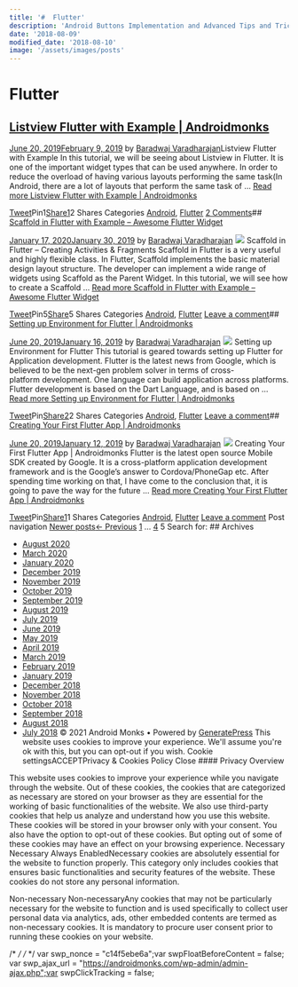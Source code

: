 ```yaml
---
title: '#  Flutter'
description: 'Android Buttons Implementation and Advanced Tips and Tricks Uncategorized - Buttons in Android - OverView and Implementation Android Monks'
date: '2018-08-09'
modified_date: '2018-08-10'
image: '/assets/images/posts'
---
```

#  Flutter

## [Listview Flutter with Example | Androidmonks](https://androidmonks.com/listview-flutter/)

 [June 20, 2019February 9, 2019](https://androidmonks.com/listview-flutter/ "12:16 pm") by [Baradwaj Varadharajan](https://androidmonks.com/author/admin/ "View all posts by Baradwaj Varadharajan")Listview Flutter with Example In this tutorial, we will be seeing about Listview in Flutter. It is one of the important widget types that can be used anywhere. In order to reduce the overload of having various layouts performing the same task(In Android, there are a lot of layouts that perform the same task of … [Read more Listview Flutter with Example | Androidmonks](https://androidmonks.com/listview-flutter/ "Listview Flutter with Example | Androidmonks")

[Tweet](https://twitter.com/intent/tweet?text=Listview+Flutter+with+Example++Androidmonks&url=https%3A%2F%2Fandroidmonks.com%2Flistview-flutter%2F)Pin1[Share1](https://www.facebook.com/share.php?u=https%3A%2F%2Fandroidmonks.com%2Flistview-flutter%2F)2 Shares Categories [Android](https://androidmonks.com/category/android/), [Flutter](https://androidmonks.com/category/flutter/) [2 Comments](https://androidmonks.com/listview-flutter/#comments)## [Scaffold in Flutter with Example – Awesome Flutter Widget](https://androidmonks.com/scaffold-flutter/)

 [January 17, 2020January 30, 2019](https://androidmonks.com/scaffold-flutter/ "3:56 am") by [Baradwaj Varadharajan](https://androidmonks.com/author/admin/ "View all posts by Baradwaj Varadharajan")  [![](data:image/gif;base64,R0lGODlhAQABAIAAAAAAAP///yH5BAEAAAAALAAAAAABAAEAAAIBRAA7)![](https://androidmonks.com/wp-content/uploads/2019/01/Screen-Shot-2019-01-30-at-9.33.43-AM.png)](https://androidmonks.com/scaffold-flutter/) Scaffold in Flutter – Creating Activities & Fragments Scaffold in Flutter is a very useful and highly flexible class. In Flutter, Scaffold implements the basic material design layout structure. The developer can implement a wide range of widgets using Scaffold as the Parent Widget. In this tutorial, we will see how to create a Scaffold … [Read more Scaffold in Flutter with Example – Awesome Flutter Widget](https://androidmonks.com/scaffold-flutter/ "Scaffold in Flutter with Example – Awesome Flutter Widget")

[Tweet](https://twitter.com/intent/tweet?text=Scaffold+in+Flutter+with+Example+-+Awesome+Flutter+Widget&url=https%3A%2F%2Fandroidmonks.com%2Fscaffold-flutter%2F)Pin5[Share](https://www.facebook.com/share.php?u=https%3A%2F%2Fandroidmonks.com%2Fscaffold-flutter%2F)5 Shares Categories [Android](https://androidmonks.com/category/android/), [Flutter](https://androidmonks.com/category/flutter/) [Leave a comment](https://androidmonks.com/scaffold-flutter/#respond)## [Setting up Environment for Flutter | Androidmonks](https://androidmonks.com/setup-flutter-environment/)

 [June 20, 2019January 16, 2019](https://androidmonks.com/setup-flutter-environment/ "10:30 am") by [Baradwaj Varadharajan](https://androidmonks.com/author/admin/ "View all posts by Baradwaj Varadharajan")  [![](data:image/gif;base64,R0lGODlhAQABAIAAAAAAAP///yH5BAEAAAAALAAAAAABAAEAAAIBRAA7)![](https://androidmonks.com/wp-content/uploads/2019/01/Screen-Shot-2019-01-16-at-11.50.39-AM.png)](https://androidmonks.com/setup-flutter-environment/) Setting up Environment for Flutter This tutorial is geared towards setting up Flutter for Application development. Flutter is the latest news from Google, which is believed to be the next-gen problem solver in terms of cross-platform development. One language can build application across platforms. Flutter development is based on the Dart Language, and is based on … [Read more Setting up Environment for Flutter | Androidmonks](https://androidmonks.com/setup-flutter-environment/ "Setting up Environment for Flutter | Androidmonks")

[Tweet](https://twitter.com/intent/tweet?text=Setting+up+Environment+for+Flutter++Androidmonks&url=https%3A%2F%2Fandroidmonks.com%2Fsetup-flutter-environment%2F)Pin[Share2](https://www.facebook.com/share.php?u=https%3A%2F%2Fandroidmonks.com%2Fsetup-flutter-environment%2F)2 Shares Categories [Android](https://androidmonks.com/category/android/), [Flutter](https://androidmonks.com/category/flutter/) [Leave a comment](https://androidmonks.com/setup-flutter-environment/#respond)## [Creating Your First Flutter App | Androidmonks](https://androidmonks.com/first-flutter-app/)

 [June 20, 2019January 12, 2019](https://androidmonks.com/first-flutter-app/ "7:24 am") by [Baradwaj Varadharajan](https://androidmonks.com/author/admin/ "View all posts by Baradwaj Varadharajan")  [![](data:image/gif;base64,R0lGODlhAQABAIAAAAAAAP///yH5BAEAAAAALAAAAAABAAEAAAIBRAA7)![](https://androidmonks.com/wp-content/uploads/2019/01/Screen-Shot-2019-01-12-at-12.06.22-PM.png)](https://androidmonks.com/first-flutter-app/) Creating Your First Flutter App | Androidmonks Flutter is the latest open source Mobile SDK created by Google. It is a cross-platform application development framework and is the Google’s answer to Cordova/PhoneGap etc. After spending time working on that, I have come to the conclusion that, it is going to pave the way for the future … [Read more Creating Your First Flutter App | Androidmonks](https://androidmonks.com/first-flutter-app/ "Creating Your First Flutter App | Androidmonks")

[Tweet](https://twitter.com/intent/tweet?text=Creating+Your+First+Flutter+App++Androidmonks&url=https%3A%2F%2Fandroidmonks.com%2Ffirst-flutter-app%2F)Pin[Share1](https://www.facebook.com/share.php?u=https%3A%2F%2Fandroidmonks.com%2Ffirst-flutter-app%2F)1 Shares Categories [Android](https://androidmonks.com/category/android/), [Flutter](https://androidmonks.com/category/flutter/) [Leave a comment](https://androidmonks.com/first-flutter-app/#respond) Post navigation [Newer posts](https://androidmonks.com/category/flutter/page/4/)[← Previous](https://androidmonks.com/category/flutter/page/4/) [1](https://androidmonks.com/category/flutter/) … [4](https://androidmonks.com/category/flutter/page/4/) 5  Search for:   ## Archives

* [August 2020](https://androidmonks.com/2020/08/)
* [March 2020](https://androidmonks.com/2020/03/)
* [January 2020](https://androidmonks.com/2020/01/)
* [December 2019](https://androidmonks.com/2019/12/)
* [November 2019](https://androidmonks.com/2019/11/)
* [October 2019](https://androidmonks.com/2019/10/)
* [September 2019](https://androidmonks.com/2019/09/)
* [August 2019](https://androidmonks.com/2019/08/)
* [July 2019](https://androidmonks.com/2019/07/)
* [June 2019](https://androidmonks.com/2019/06/)
* [May 2019](https://androidmonks.com/2019/05/)
* [April 2019](https://androidmonks.com/2019/04/)
* [March 2019](https://androidmonks.com/2019/03/)
* [February 2019](https://androidmonks.com/2019/02/)
* [January 2019](https://androidmonks.com/2019/01/)
* [December 2018](https://androidmonks.com/2018/12/)
* [November 2018](https://androidmonks.com/2018/11/)
* [October 2018](https://androidmonks.com/2018/10/)
* [September 2018](https://androidmonks.com/2018/09/)
* [August 2018](https://androidmonks.com/2018/08/)
* [July 2018](https://androidmonks.com/2018/07/)
 © 2021 Android Monks • Powered by [GeneratePress](https://generatepress.com) This website uses cookies to improve your experience. We'll assume you're ok with this, but you can opt-out if you wish. Cookie settingsACCEPTPrivacy & Cookies Policy   Close #### Privacy Overview

This website uses cookies to improve your experience while you navigate through the website. Out of these cookies, the cookies that are categorized as necessary are stored on your browser as they are essential for the working of basic functionalities of the website. We also use third-party cookies that help us analyze and understand how you use this website. These cookies will be stored in your browser only with your consent. You also have the option to opt-out of these cookies. But opting out of some of these cookies may have an effect on your browsing experience.  Necessary  Necessary Always EnabledNecessary cookies are absolutely essential for the website to function properly. This category only includes cookies that ensures basic functionalities and security features of the website. These cookies do not store any personal information.

 Non-necessary  Non-necessaryAny cookies that may not be particularly necessary for the website to function and is used specifically to collect user personal data via analytics, ads, other embedded contents are termed as non-necessary cookies. It is mandatory to procure user consent prior to running these cookies on your website.

  /* <![CDATA[ */
var tocplus = {"visibility\_show":"show","visibility\_hide":"hide","width":"Auto"};
/* ]]> */  /* <![CDATA[ */
var socialWarfare = {"addons":[],"post\_id":"1441","variables":{"emphasizeIcons":false,"powered\_by\_toggle":false,"affiliate\_link":"https:\/\/warfareplugins.com"},"floatBeforeContent":""};
/* ]]> */       var swp\_nonce = "c14f5ebe6a";var swpFloatBeforeContent = false; var swp\_ajax\_url = "https://androidmonks.com/wp-admin/admin-ajax.php";var swpClickTracking = false; 